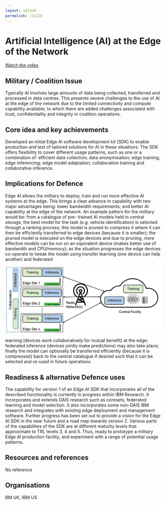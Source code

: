 ```yaml
---
layout: splash
permalink: /1c13/
---
```


# Artificial Intelligence (AI) at the Edge of the Network

[Watch the video](https://ibm.box.com/v/Showcase-1c13-video) 

## Military / Coalition Issue
Typically AI involves large amounts of data being collected, transferred and processed in data centres. This presents severe challenges to the use of AI at the edge of the network due to the limited connectivity and compute capability available; to which there are added challenges associated with trust, confidentiality and integrity in coalition operations.

## Core idea and key achievements
Developed an initial Edge AI software development kit (SDK) to enable production and test of tailored solutions for AI in these situations.
The SDK offers flexibility to cover different usage patterns, such as one or a combination of: efficient data collection; data anonymisation; edge training; edge inferencing; edge model adaptation; collaborative training and collaborative inference.

## Implications for Defence
Edge AI allows the military to deploy, train and run more effective AI systems at the edge. This brings a clear advance in capability with two major advantages being: lower bandwidth requirements; and better AI capability at the edge of the network.
An example pattern for the military would be: from a catalogue of pre- trained AI models held in central storage, the best model for the task (e.g. vehicle identification) is selected through a ranking process; this model is pruned to compress it where it can then be efficiently transferred to edge devices (because it is smaller); the pruned model is executed on the edge devices and due to pruning, more effective models can be run on an equivalent device (makes better use of bandwidth and CPU/memory); as the situation progresses the edge devices co-operate to tweak the model using transfer learning (one device can help another) and federated

![image info](/dais/achievements/images/1c13-fig1.png)

learning (devices work collaboratively for mutual benefit) at the edge; federated inference (devices jointly make predictions) may also take place; finally the model can optionally be transferred efficiently (because it is compressed) back to the central catalogue if desired such that it can be selected and re-used in future operations.

## Readiness & alternative Defence uses
The capability for version 1 of an Edge AI SDK that incorporates all of the described functionality is currently in progress within IBM Research. It incorporates and extends DAIS research such as coresets, federated learning and model selection. It also incorporates some non-DAIS IBM research and integrates with existing edge deployment and management software. Further progress has been set out to provide a vision for the Edge AI SDK in the near future and a road map towards version 2. Various parts of the capabilities of the SDK are at different maturity levels that approximate to TRL levels 3, 4 and 5. Thus, ready to prototype a military Edge AI production facility, and experiment with a range of potential usage patterns.

<!-- ![image info](/dais/achievements/images/1a02_figure1.jpg) -->

## Resources and references
No reference

## Organisations
BM UK, IBM US
